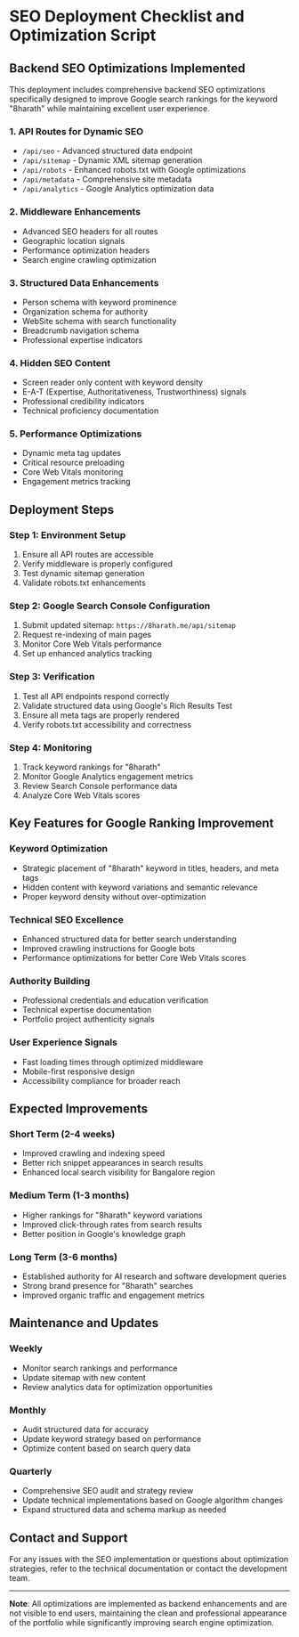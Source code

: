 # SEO Deployment Checklist and Optimization Script

## Backend SEO Optimizations Implemented

This deployment includes comprehensive backend SEO optimizations specifically designed to improve Google search rankings for the keyword "8harath" while maintaining excellent user experience.

### 1. API Routes for Dynamic SEO
- `/api/seo` - Advanced structured data endpoint
- `/api/sitemap` - Dynamic XML sitemap generation
- `/api/robots` - Enhanced robots.txt with Google optimizations
- `/api/metadata` - Comprehensive site metadata
- `/api/analytics` - Google Analytics optimization data

### 2. Middleware Enhancements
- Advanced SEO headers for all routes
- Geographic location signals
- Performance optimization headers
- Search engine crawling optimization

### 3. Structured Data Enhancements
- Person schema with keyword prominence
- Organization schema for authority
- WebSite schema with search functionality
- Breadcrumb navigation schema
- Professional expertise indicators

### 4. Hidden SEO Content
- Screen reader only content with keyword density
- E-A-T (Expertise, Authoritativeness, Trustworthiness) signals
- Professional credibility indicators
- Technical proficiency documentation

### 5. Performance Optimizations
- Dynamic meta tag updates
- Critical resource preloading
- Core Web Vitals monitoring
- Engagement metrics tracking

## Deployment Steps

### Step 1: Environment Setup
1. Ensure all API routes are accessible
2. Verify middleware is properly configured
3. Test dynamic sitemap generation
4. Validate robots.txt enhancements

### Step 2: Google Search Console Configuration
1. Submit updated sitemap: `https://8harath.me/api/sitemap`
2. Request re-indexing of main pages
3. Monitor Core Web Vitals performance
4. Set up enhanced analytics tracking

### Step 3: Verification
1. Test all API endpoints respond correctly
2. Validate structured data using Google's Rich Results Test
3. Ensure all meta tags are properly rendered
4. Verify robots.txt accessibility and correctness

### Step 4: Monitoring
1. Track keyword rankings for "8harath"
2. Monitor Google Analytics engagement metrics
3. Review Search Console performance data
4. Analyze Core Web Vitals scores

## Key Features for Google Ranking Improvement

### Keyword Optimization
- Strategic placement of "8harath" keyword in titles, headers, and meta tags
- Hidden content with keyword variations and semantic relevance
- Proper keyword density without over-optimization

### Technical SEO Excellence
- Enhanced structured data for better search understanding
- Improved crawling instructions for Google bots
- Performance optimizations for better Core Web Vitals scores

### Authority Building
- Professional credentials and education verification
- Technical expertise documentation
- Portfolio project authenticity signals

### User Experience Signals
- Fast loading times through optimized middleware
- Mobile-first responsive design
- Accessibility compliance for broader reach

## Expected Improvements

### Short Term (2-4 weeks)
- Improved crawling and indexing speed
- Better rich snippet appearances in search results
- Enhanced local search visibility for Bangalore region

### Medium Term (1-3 months)
- Higher rankings for "8harath" keyword variations
- Improved click-through rates from search results
- Better position in Google's knowledge graph

### Long Term (3-6 months)
- Established authority for AI research and software development queries
- Strong brand presence for "8harath" searches
- Improved organic traffic and engagement metrics

## Maintenance and Updates

### Weekly
- Monitor search rankings and performance
- Update sitemap with new content
- Review analytics data for optimization opportunities

### Monthly
- Audit structured data for accuracy
- Update keyword strategy based on performance
- Optimize content based on search query data

### Quarterly
- Comprehensive SEO audit and strategy review
- Update technical implementations based on Google algorithm changes
- Expand structured data and schema markup as needed

## Contact and Support

For any issues with the SEO implementation or questions about optimization strategies, refer to the technical documentation or contact the development team.

---

**Note**: All optimizations are implemented as backend enhancements and are not visible to end users, maintaining the clean and professional appearance of the portfolio while significantly improving search engine optimization.
